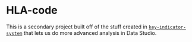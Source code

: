 # HLA-code
This is a secondary project built off of the stuff created in [``key-indicator-system``](https://github.com/texas-mcallen-mission/key-indicator-system) that lets us do more advanced analysis in Data Studio.
